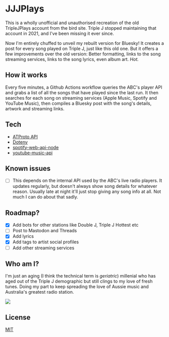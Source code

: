 # JJJPlays

This is a wholly unofficial and unauthorised recreation of the old TripleJPlays account from the bird site. Triple J stopped maintaining that account in 2021, and I've been missing it ever since. 

Now I'm entirely chuffed to unveil my rebuilt version for Bluesky! It creates a post for every song played on Triple J, just like this old one. But it offers a few improvements over the old version: Better formatting, links to the song streaming services, links to the song lyrics, even album art. _Hot._

## How it works
Every five minutes, a Github Actions workflow queries the ABC's player API and grabs a list of all the songs that have played since the last run. It then searches for each song on streaming services (Apple Music, Spotify and YouTube Music), then compiles a Bluesky post with the song's details, artwork and streaming links.

## Tech
- [ATProto API](https://github.com/bluesky-social/atproto)
- [Dotenv](https://github.com/motdotla/dotenv)
- [spotify-web-api-node](https://github.com/thelinmichael/spotify-web-api-node)
- [youtube-music-api](https://github.com/emresenyuva/youtube-music-api)

## Known issues
- [ ] This depends on the internal API used by the ABC's live radio players. It updates regularly, but doesn't always show song details for whatever reason. Usually late at night it'll just stop giving any song info at all. Not much I can do about that sadly.

## Roadmap?
- [x] Add bots for other stations like Double J, Triple J Hottest etc
- [ ] Post to Mastodon and Threads
- [x] Add lyrics
- [x] Add tags to artist social profiles
- [ ] Add other streaming services

## Who am I?

I'm just an aging (I think the technical term is _geriatric_) millenial who has aged out of the Triple J demographic but still clings to my love of fresh tunes. Doing my part to keep spreading the love of Aussie music and Australia's greatest radio station.

![](https://media1.tenor.com/m/-u-xaJEqtfEAAAAC/nounsdao-nounish.gif)

## License
[MIT](https://choosealicense.com/licenses/mit/)
